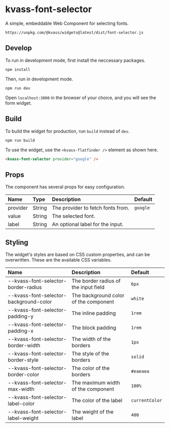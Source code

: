 # kvass-font-selector

A simple, embeddable Web Component for selecting fonts.

`https://unpkg.com/@kvass/widgets@latest/dist/font-selector.js`

## Develop

To run in development mode, first install the neccessary packages.

```
npm install
```

Then, run in development mode.

```
npm run dev
```

Open `localhost:3000` in the browser of your choice, and you will see the form widget.

## Build

To build the widget for production, run `build` instead of `dev`.

```
npm run build
```

To use the widget, use the `<kvass-flatfinder />` element as shown here.

```html
<kvass-font-selector provider="google" />
```

## Props

The component has several props for easy configuration.

| Name     | Type   | Description                       | Default  |
| :------- | :----- | :-------------------------------- | :------- |
| provider | String | The provider to fetch fonts from. | `google` |
| value    | String | The selected font.                |          |
| label    | String | An optional label for the input.  |          |

## Styling

The widget's styles are based on CSS custom properties, and can be overwritten.
These are the available CSS variables.

| Name                                   | Description                           | Default        |
| :------------------------------------- | :------------------------------------ | :------------- |
| --kvass-font-selector-border-radius    | The border radius of the input field  | `6px`          |
| --kvass-font-selector-background-color | The background color of the component | `white`        |
| --kvass-font-selector-padding-y        | The inline padding                    | `1rem`         |
| --kvass-font-selector-padding-x        | The block padding                     | `1rem`         |
| --kvass-font-selector-border-width     | The width of the borders              | `1px`          |
| --kvass-font-selector-border-style     | The style of the borders              | `solid`        |
| --kvass-font-selector-border-color     | The color of the borders              | `#eaeaea`      |
| --kvass-font-selector-max-width        | The maximum width of the component    | `100%`         |
| --kvass-font-selector-label-color      | The color of the label                | `currentColor` |
| --kvass-font-selector-label-weight     | The weight of the label               | `400`          |
